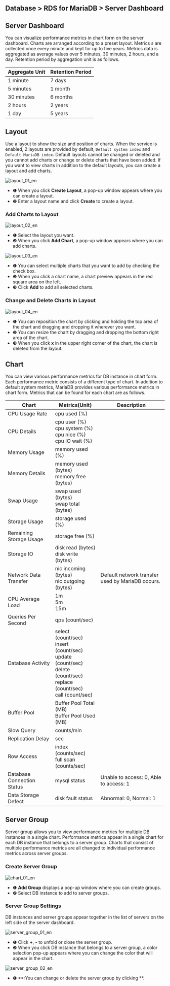 ## Database > RDS for MariaDB > Server Dashboard

## Server Dashboard

You can visualize performance metrics in chart form on the server dashboard. Charts are arranged according to a preset layout. Metrics s are collected once every minute and kept for up to five years. Metrics data is aggregated as average values over 5 minutes, 30 minutes, 2 hours, and a day. Retention period by aggregation unit is as follows.

| Aggregate Unit | Retention Period |
|----------------|------------------| 
| 1 minute       | 7 days           |
| 5 minutes      | 1 month          |
| 30 minutes     | 6 months         |
| 2 hours        | 2 years          |
| 1 day          | 5 years          |

## Layout

Use a layout to show the size and position of charts. When the service is enabled, 2 layouts are provided by default, `Default system index` and `Default MariaDB index`. Default layouts cannot be changed or deleted and you cannot add charts or change or delete charts that have been added. If you want to view charts in addition to the default layouts, you can create a layout and add charts.

![layout_01_en](https://static.toastoven.net/prod_rds/23.04.11/layout_01_en.png)

* ❶ When you click **Create Layout**, a pop-up window appears where you can create a layout.
* ❷ Enter a layout name and click **Create** to create a layout.

### Add Charts to Layout

![layout_02_en](https://static.toastoven.net/prod_rds/23.04.11/layout_02_en.png)

* ❶ Select the layout you want.
* ❷ When you click **Add Chart**, a pop-up window appears where you can add charts.

![layout_03_en](https://static.toastoven.net/prod_rds/23.04.11/layout_03_en.png)

* ❶ You can select multiple charts that you want to add by checking the check box.
* ❷ When you click a chart name, a chart preview appears in the red square area on the left.
* ❸ Click **Add** to add all selected charts.

### Change and Delete Charts in Layout

![layout_04_en](https://static.toastoven.net/prod_rds/23.04.11/layout_04_en.png)

* ❶ You can reposition the chart by clicking and holding the top area of the chart and dragging and dropping it wherever you want.
* ❷ You can resize the chart by dragging and dropping the bottom right area of the chart.
* ❸ When you click **x** in the upper right corner of the chart, the chart is deleted from the layout.

## Chart

You can view various performance metrics for DB instance in chart form. Each performance metric consists of a different type of chart. In addition to default system metrics, MariaDB provides various performance metrics in chart form. Metrics that can be found for each chart are as follows.

| Chart                      | Metrics(Unit)                                                                                                                        | Description                                      |
|----------------------------|--------------------------------------------------------------------------------------------------------------------------------------|--------------------------------------------------|
| CPU Usage Rate             | cpu used (%)                                                                                                                         |                                                  |
| CPU Details                | cpu user (%)<br/>cpu system (%)<br/>cpu nice (%)<br/>cpu IO wait (%)                                                                 |                                                  |
| Memory Usage               | memory used (%)                                                                                                                      |                                                  |
| Memory Details             | memory used (bytes)<br/>memory free (bytes)                                                                                          |                                                  |
| Swap Usage                 | swap used (bytes)<br> swap total (bytes)                                                                                             |                                                  |
| Storage Usage              | storage used (%)                                                                                                                     |                                                  |
| Remaining Storage Usage    | storage free (%)                                                                                                                     |                                                  |
| Storage IO                 | disk read (bytes)<br> disk write (bytes)                                                                                             |                                                  |
| Network Data Transfer      | nic incoming (bytes)<br> nic outgoing (bytes)                                                                                        | Default network transfer used by MariaDB occurs. |
| CPU Average Load           | 1m<br/>5m<br/>15m                                                                                                                    |                                                  |
| Queries Per Second         | qps (count/sec)                                                                                                                      |                                                  |
| Database Activity          | select (count/sec)<br/>insert (count/sec)<br/>update (count/sec)<br/>delete (count/sec)<br/>replace (count/sec)<br/>call (count/sec) |                                                  |
| Buffer Pool                | Buffer Pool Total (MB)<br/>Buffer Pool Used (MB)                                                                                     |                                                  |
| Slow Query                 | counts/min                                                                                                                           |                                                  |
| Replication Delay          | sec                                                                                                                                  |                                                  |
| Row Access                 | index (counts/sec)<br/>full scan (counts/sec)                                                                                        |                                                  |
| Database Connection Status | mysql status                                                                                                                         | Unable to access: 0, Able to access: 1           |
| Data Storage Defect        | disk fault status                                                                                                                    | Abnormal: 0, Normal: 1                           |

## Server Group

Server group allows you to view performance metrics for multiple DB instances in a single chart. Performance metrics appear in a single chart for each DB instance that belongs to a server group. Charts that consist of multiple performance metrics are all changed to individual performance metrics across server groups.

### Create Server Group

![chart_01_en](https://static.toastoven.net/prod_rds/23.04.11/chart_01_en.png)

* ❶ **Add Group** displays a pop-up window where you can create groups.
* ❷ Select DB instance to add to server groups.

### Server Group Settings

DB instances and server groups appear together in the list of servers on the left side of the server dashboard.

![server_group_01_en](https://static.toastoven.net/prod_rds/23.04.11/server_group_01_en.png)

* ❶ Click **+**, **-** to unfold or close the server group.
* ❷ When you click DB instance that belongs to a server group, a color selection pop-up appears where you can change the color that will appear in the chart.

![server_group_02_en](https://static.toastoven.net/prod_rds/23.04.11/server_group_02_en.png)

* ❶ **:You can change or delete the server group by clicking **.